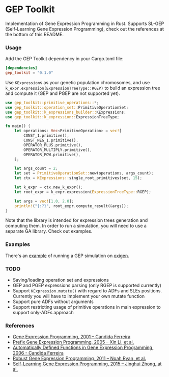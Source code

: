 # GEP Toolkit
Implementation of Gene Expression Programming in Rust. Supports SL-GEP (Self-Learning Gene Expression Programming), check out the references at the bottom of this README.

### Usage

Add the GEP Toolkit dependency in your Cargo.toml file:

```toml
[dependencies]
gep_toolkit = "0.1.0"
```

Use `KExpression`s as your genetic population chromosomes, and use `k_expr.expression(ExpressionTreeType::RGEP)` to build an expression tree and compute it (GEP and PGEP are not supported yet). 

```rust
use gep_toolkit::primitive_operations::*;
use gep_toolkit::operation_set::PrimitiveOperationSet;
use gep_toolkit::k_expressions_builder::KExpressions;
use gep_toolkit::k_expression::ExpressionTreeType;

fn main() {
    let operations: Vec<PrimitiveOperation> = vec![
        CONST_1.primitive(),
        CONST_NEG_1.primitive(),
        OPERATOR_PLUS.primitive(),
        OPERATOR_MULTIPLY.primitive(),
        OPERATOR_POW.primitive(),
    ];

    let args_count = 2;
    let set = PrimitiveOperationSet::new(operations, args_count);
    let ctx = KExpressions::single_root_primitives(set, 15);

    let k_expr = ctx.new_k_expr();
    let root_expr = k_expr.expression(ExpressionTreeType::RGEP);

    let args = vec![1.0, 2.0];
    println!("{:?}", root_expr.compute_result(&args));
}
```

Note that the library is intended for expression trees generation and computing them. In order to run a simulation, you will need to use a separate GA library. Check out examples.

### Examples
There's an [example](https://github.com/Defake/gep_toolkit/tree/master/examples/oxigen_math_expression) of running a GEP simulation on [oxigen](https://github.com/Martin1887/oxigen).

### TODO
* Saving/loading operation set and expressions
* GEP and PGEP expressions parsing (only RGEP is supported currently)
* Support `KExpression.mutate()` with regard to ADFs and SLEs positions. Currently you will have to implement your own mutate function
* Support pure ADFs without arguments
* Support restricting usage of primitive operations in main expression to support only-ADFs approach


### References
* [Gene Expression Programming, 2001 – Candida Ferreira](https://arxiv.org/abs/cs/0102027)
* [Prefix Gene Expression Programming, 2005 – Xin Li, et al.](https://www.cs.uic.edu/~xli1/papers/PGEP_GECCOLateBreaking05_XLi.pdf)
* [Automatically Defined Functions in Gene Expression Programming, 2006 - Candida Ferreira](https://www.semanticscholar.org/paper/Automatically-Defined-Functions-in-Gene-Expression-Ferreira/2f3ccc2ccc2992b07f7fe09948eabb54fbe6e61b)
* [Robust Gene Expression Programming, 2011 – Noah Ryan, et al.](https://www.sciencedirect.com/science/article/pii/S1877050911004972)
* [Self-Learning Gene Expression Programming, 2015 – Jinghui Zhong, at al.](https://www.researchgate.net/publication/276136922_Self-Learning_Gene_Expression_Programming)
